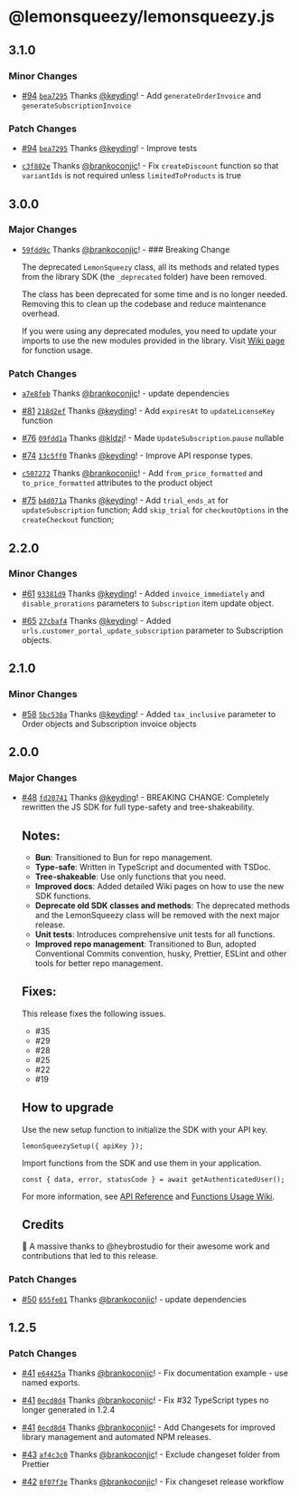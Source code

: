 # @lemonsqueezy/lemonsqueezy.js

## 3.1.0

### Minor Changes

- [#94](https://github.com/lmsqueezy/lemonsqueezy.js/pull/94) [`bea7295`](https://github.com/lmsqueezy/lemonsqueezy.js/commit/bea7295eb51a31bc0a6b62c1d34dd920f19d7fdd) Thanks [@keyding](https://github.com/keyding)! - Add `generateOrderInvoice` and `generateSubscriptionInvoice`

### Patch Changes

- [#94](https://github.com/lmsqueezy/lemonsqueezy.js/pull/94) [`bea7295`](https://github.com/lmsqueezy/lemonsqueezy.js/commit/bea7295eb51a31bc0a6b62c1d34dd920f19d7fdd) Thanks [@keyding](https://github.com/keyding)! - Improve tests

- [`c3f802e`](https://github.com/lmsqueezy/lemonsqueezy.js/commit/c3f802ee1e9f9ab3e0b75ec4b9d04d84c7961747) Thanks [@brankoconjic](https://github.com/brankoconjic)! - Fix `createDiscount` function so that `variantIds` is not required unless `limitedToProducts` is true

## 3.0.0

### Major Changes

- [`59fdd9c`](https://github.com/lmsqueezy/lemonsqueezy.js/commit/59fdd9c7304577b576b4094795d9148301593cf5) Thanks [@brankoconjic](https://github.com/brankoconjic)! - ### Breaking Change

  The deprecated `LemonSqueezy` class, all its methods and related types from the library SDK (the `_deprecated` folder) have been removed.

  The class has been deprecated for some time and is no longer needed. Removing this to clean up the codebase and reduce maintenance overhead.

  If you were using any deprecated modules, you need to update your imports to use the new modules provided in the library. Visit [Wiki page](https://github.com/lmsqueezy/lemonsqueezy.js/wiki) for function usage.

### Patch Changes

- [`a7e8feb`](https://github.com/lmsqueezy/lemonsqueezy.js/commit/a7e8feb11d4eba432f9e4ea40adeda85e2dc57b0) Thanks [@brankoconjic](https://github.com/brankoconjic)! - update dependencies

- [#81](https://github.com/lmsqueezy/lemonsqueezy.js/pull/81) [`218d2ef`](https://github.com/lmsqueezy/lemonsqueezy.js/commit/218d2ef6a0adfead41938ba4cfffa6d3efbdd758) Thanks [@keyding](https://github.com/keyding)! - Add `expiresAt` to `updateLicenseKey` function

- [#76](https://github.com/lmsqueezy/lemonsqueezy.js/pull/76) [`09fdd1a`](https://github.com/lmsqueezy/lemonsqueezy.js/commit/09fdd1ad50f228ee30e7bb0085fdb656b6c15950) Thanks [@kldzj](https://github.com/kldzj)! - Made `UpdateSubscription`.`pause` nullable

- [#74](https://github.com/lmsqueezy/lemonsqueezy.js/pull/74) [`13c5ff0`](https://github.com/lmsqueezy/lemonsqueezy.js/commit/13c5ff0e0c2e115fa7e004eeabdeabee32bbafe1) Thanks [@keyding](https://github.com/keyding)! - Improve API response types.

- [`c507272`](https://github.com/lmsqueezy/lemonsqueezy.js/commit/c50727294b162acf6bc8b20d105c01e5e9e9d508) Thanks [@brankoconjic](https://github.com/brankoconjic)! - Add `from_price_formatted` and `to_price_formatted` attributes to the product object

- [#75](https://github.com/lmsqueezy/lemonsqueezy.js/pull/75) [`b4d071a`](https://github.com/lmsqueezy/lemonsqueezy.js/commit/b4d071af6f63de7d9dd3761281abf1a0c9934276) Thanks [@keyding](https://github.com/keyding)! - Add `trial_ends_at` for `updateSubscription` function;
  Add `skip_trial` for `checkoutOptions` in the `createCheckout` function;

## 2.2.0

### Minor Changes

- [#61](https://github.com/lmsqueezy/lemonsqueezy.js/pull/61) [`93381d9`](https://github.com/lmsqueezy/lemonsqueezy.js/commit/93381d9f59435497499dcf4aa2a8f47528efadc7) Thanks [@keyding](https://github.com/keyding)! - Added `invoice_immediately` and `disable_prorations` parameters to `Subscription` item update object.

- [#65](https://github.com/lmsqueezy/lemonsqueezy.js/pull/65) [`27cbaf4`](https://github.com/lmsqueezy/lemonsqueezy.js/commit/27cbaf401338c88b027729cc23a54c8aa2981922) Thanks [@keyding](https://github.com/keyding)! - Added `urls.customer_portal_update_subscription` parameter to Subscription objects.

## 2.1.0

### Minor Changes

- [#58](https://github.com/lmsqueezy/lemonsqueezy.js/pull/58) [`5bc530a`](https://github.com/lmsqueezy/lemonsqueezy.js/commit/5bc530a47c0be08f2b8b759dbce1deff4c15a874) Thanks [@keyding](https://github.com/keyding)! - Added `tax_inclusive` parameter to Order objects and Subscription invoice objects

## 2.0.0

### Major Changes

- [#48](https://github.com/lmsqueezy/lemonsqueezy.js/pull/48) [`fd20741`](https://github.com/lmsqueezy/lemonsqueezy.js/commit/fd20741b496a37d54981be5485ca9218126fc25a) Thanks [@keyding](https://github.com/keyding)! - BREAKING CHANGE: Completely rewritten the JS SDK for full type-safety and tree-shakeability.

  ## Notes:

  - **Bun**: Transitioned to Bun for repo management.
  - **Type-safe**: Written in TypeScript and documented with TSDoc.
  - **Tree-shakeable**: Use only functions that you need.
  - **Improved docs**: Added detailed Wiki pages on how to use the new SDK functions.
  - **Deprecate old SDK classes and methods**: The deprecated methods and the LemonSqueezy class will be removed with the next major release.
  - **Unit tests**: Introduces comprehensive unit tests for all functions.
  - **Improved repo management**: Transitioned to Bun, adopted Conventional Commits convention, husky, Prettier, ESLint and other tools for better repo management.

  ## Fixes:

  This release fixes the following issues.

  - #35
  - #29
  - #28
  - #25
  - #22
  - #19

  ## How to upgrade

  Use the new setup function to initialize the SDK with your API key.

  ```tsx
  lemonSqueezySetup({ apiKey });
  ```

  Import functions from the SDK and use them in your application.

  ```tsx
  const { data, error, statusCode } = await getAuthenticatedUser();
  ```

  For more information, see [API Reference](https://docs.lemonsqueezy.com/api) and [Functions Usage Wiki](https://github.com/lmsqueezy/lemonsqueezy.js/wiki).

  ## Credits

  🎉 A massive thanks to @heybrostudio for their awesome work and contributions that led to this release.

### Patch Changes

- [#50](https://github.com/lmsqueezy/lemonsqueezy.js/pull/50) [`655fe01`](https://github.com/lmsqueezy/lemonsqueezy.js/commit/655fe014597c2bc838a70ff36acd9cbdd1df9180) Thanks [@brankoconjic](https://github.com/brankoconjic)! - update dependencies

## 1.2.5

### Patch Changes

- [#41](https://github.com/lmsqueezy/lemonsqueezy.js/pull/41) [`e64425a`](https://github.com/lmsqueezy/lemonsqueezy.js/commit/e64425a3f333091ced5177e54628b78033d58ab8) Thanks [@brankoconjic](https://github.com/brankoconjic)! - Fix documentation example - use named exports.

- [#41](https://github.com/lmsqueezy/lemonsqueezy.js/pull/41) [`0ecd8d4`](https://github.com/lmsqueezy/lemonsqueezy.js/commit/0ecd8d4cf3c560c38bc0b0ec310be87415ad0716) Thanks [@brankoconjic](https://github.com/brankoconjic)! - Fix #32 TypeScript types no longer generated in 1.2.4

- [#41](https://github.com/lmsqueezy/lemonsqueezy.js/pull/41) [`0ecd8d4`](https://github.com/lmsqueezy/lemonsqueezy.js/commit/0ecd8d4cf3c560c38bc0b0ec310be87415ad0716) Thanks [@brankoconjic](https://github.com/brankoconjic)! - Add Changesets for improved library management and automated NPM releases.

- [#43](https://github.com/lmsqueezy/lemonsqueezy.js/pull/43) [`af4c3c0`](https://github.com/lmsqueezy/lemonsqueezy.js/commit/af4c3c0ca78859c6ecb5c9771ceef62f898f9f35) Thanks [@brankoconjic](https://github.com/brankoconjic)! - Exclude changeset folder from Prettier

- [#42](https://github.com/lmsqueezy/lemonsqueezy.js/pull/42) [`8f07f3e`](https://github.com/lmsqueezy/lemonsqueezy.js/commit/8f07f3e76e9946146ffde554456746ff6c3a4a99) Thanks [@brankoconjic](https://github.com/brankoconjic)! - Fix changeset release workflow
